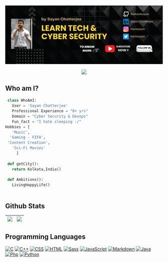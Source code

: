 
![Github Banner](https://github.com/thehacksayan/hacksayan/blob/main/assets/thehacksayan.png)

<p align="center">
  <img src="https://readme-typing-svg.herokuapp.com?color=0d8eceF&size=30&center=true&vCenter=true&width=550&height=70&lines=Hey+There,+I'm+Sayan;I+Love+Hacking+&+Security;An+Open+Source+Enthusiast;Cyber+Security+Engineer;Loves+To+Build+Automation+Projects;A+Problem+Solver;">
</p>



## Who am I? 
<!-- [![Profile views](https://komarev.com/ghpvc/?username=thehacksayan&label=Profile%20views)](https://github.com/thehacksayan) -->


 ```python
  class WhoAmI:
    User = 'Sayan Chatterjee'
    Professional Experience = "8+ yrs"
    Domain = "Cyber Security & Devops"
    Fun_fact = "I hate sleeping :/"
Hobbies = [
    'Music',
   'Gaming - FIFA',
  'Content Creation',
    'Sci-Fi Movies'
      ]
  
  def getCity():
    return Kolkata,India()
  
  def Ambitions():
    LivingHappyLife()
  
 ```

 
## Github Stats

<img src="https://github-readme-stats.vercel.app/api?username=thehacksayan&&show_icons=true&count_private=true&theme=github_dark">|<img src="https://github-readme-streak-stats.herokuapp.com/?user=thehacksayan&theme=blueberry_duo"/>
|---|---|
<!-- <p align="center"><img src="https://github-readme-stats.vercel.app/api/top-langs/?username=thehacksayan&layout=compact&theme=github_dark"/></p> -->
<!-- <img align="right" height="200px" width="500px" src="https://i.imgur.com/g0fixOT.jpg"> -->
<!-- <a href="#"><img alt="" src=""></a> -->

## Programming Languages

<p>
    <a href="#"><img alt="C" src="https://img.shields.io/badge/C%20-%232370ED.svg?logo=c&logoColor=white"></a>
    <a href="#"><img alt="C++" src="https://img.shields.io/badge/C++%20-%2300599C.svg?logo=c%2B%2B&logoColor=white"></a>
    <a href="#"><img alt="CSS" src="https://img.shields.io/badge/CSS%20-%231572B6.svg?logo=css3&logoColor=white"></a>
    <a href="#"><img alt="HTML" src="https://img.shields.io/badge/HTML%20-%23E34F26.svg?logo=html5&logoColor=white"></a>
    <a href="#"><img alt="Sass" src="https://img.shields.io/badge/Sass-CC6699?&logo=sass&logoColor=white"></a>
    <a href="#"><img alt="JavaScript" src="https://img.shields.io/badge/JavaScript%20-%23F7DF1E.svg?logo=javascript&logoColor=black"></a>
    <a href="#"><img alt="Markdown" src="https://img.shields.io/badge/Markdown-%23000000.svg?logo=markdown&logoColor=white"></a>
    <a href="#"><img alt="Java" src="https://img.shields.io/badge/java-%23ED8B00.svg?logo=java&logoColor=blue"></a>
    <a href="#"><img alt="Php" src="https://img.shields.io/badge/php-%23777BB4.svg?logo=php&logoColor=white"></a>
    <a href="#"><img alt="Python" src="https://img.shields.io/badge/python-3670A0?logo=python&logoColor=ffdd54"></a>
</p>